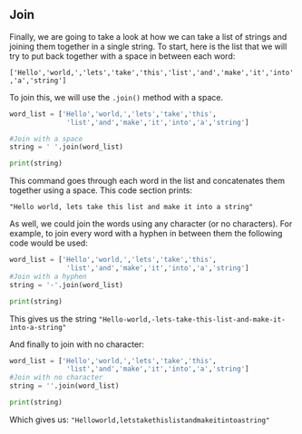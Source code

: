## Join

Finally, we are going to take a look at how we can take a list of strings and joining them together in a single string.  To start, here is the list that we will try to put back together with a space in between each word:

`['Hello','world,','lets','take','this','list','and','make','it','into','a','string']`

To join this, we will use the `.join()` method with a space.

```python
word_list = ['Hello','world,','lets','take','this',
              'list','and','make','it','into','a','string']

#Join with a space
string = ' '.join(word_list)

print(string)
```

This command goes through each word in the list and concatenates them together using a space.  This code section prints:

`"Hello world, lets take this list and make it into a string"`


As well, we could join the words using any character (or no characters).  For example, to join every word with a hyphen in between them the following code would be used:


```python
word_list = ['Hello','world,','lets','take','this',
              'list','and','make','it','into','a','string']
#Join with a hyphen
string = '-'.join(word_list)

print(string)
```

This gives us the string `"Hello-world,-lets-take-this-list-and-make-it-into-a-string"`

And finally to join with no character:

```python
word_list = ['Hello','world,','lets','take','this',
              'list','and','make','it','into','a','string']
#Join with no character
string = ''.join(word_list)

print(string)
```

Which gives us: `"Helloworld,letstakethislistandmakeitintoastring"`
